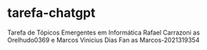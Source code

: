 # tarefa-chatgpt
Tarefa de Tópicos Emergentes em Informática
Rafael Carrazoni as Orelhudo0369 e Marcos Vinicius Dias Fan as Marcos-2021319354
